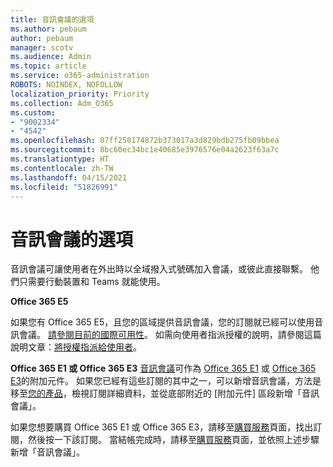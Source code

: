```yaml
---
title: 音訊會議的選項
ms.author: pebaum
author: pebaum
manager: scotv
ms.audience: Admin
ms.topic: article
ms.service: o365-administration
ROBOTS: NOINDEX, NOFOLLOW
localization_priority: Priority
ms.collection: Adm_O365
ms.custom:
- "9002334"
- "4542"
ms.openlocfilehash: 07ff250174872b373017a3d829bdb275fb09bbea
ms.sourcegitcommit: 8bc60ec34bc1e40685e3976576e04a2623f63a7c
ms.translationtype: HT
ms.contentlocale: zh-TW
ms.lasthandoff: 04/15/2021
ms.locfileid: "51826991"
---
```

# <a name="options-for-audio-conferencing"></a>音訊會議的選項

音訊會議可讓使用者在外出時以全域撥入式號碼加入會議，或彼此直接聯繫。 他們只需要行動裝置和 Teams 就能使用。

**Office 365 E5**

如果您有 Office 365 E5，且您的區域提供音訊會議，您的訂閱就已經可以使用音訊會議。 [請參閱目前的國際可用性](https://go.microsoft.com/fwlink/p/?LinkID=839556)。 如需向使用者指派授權的說明，請參閱這篇說明文章：[將授權指派給使用者](https://docs.microsoft.com/microsoft-365/admin/manage/assign-licenses-to-users)。

**Office 365 E1 或 Office 365 E3**
[音訊會議](https://docs.microsoft.com/microsoftteams/audio-conferencing-in-office-365)可作為 [Office 365 E1](https://www.microsoft.com/microsoft-365/business/office-365-enterprise-e1-business-software) 或 [Office 365 E3](https://www.microsoft.com/microsoft-365/business/office-365-enterprise-e3-business-software)的附加元件。  如果您已經有這些訂閱的其中之一，可以新增音訊會議，方法是移至[您的產品](https://go.microsoft.com/fwlink/p/?linkid=842054)，檢視訂閱詳細資料，並從底部附近的 [附加元件] 區段新增「音訊會議」。

如果您想要購買 Office 365 E1 或 Office 365 E3，請移至[購買服務](https://go.microsoft.com/fwlink/p/?linkid=868433)頁面，找出訂閱，然後按一下該訂閱。  當結帳完成時，請移至[購買服務](https://go.microsoft.com/fwlink/p/?linkid=868433)頁面，並依照上述步驟新增「音訊會議」。
